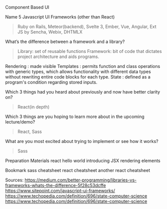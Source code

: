 Component Based UI

Name 5 Javascript UI Frameworks (other than React)
> Ruby on Rails, Meteor(backend), Svelte 3, Ember, Vue, Angular, Ext JS by Sencha, Webix, DHTMLX

What’s the difference between a framework and a library?
> Library: set of reusable functions
> Framework: bit of code that dictates project architecture and aids programs.


Rendering : made visible
Templates : permits function and class operations with generic types, which allows functionality with different data types without rewriting entire code blocks for each type.
State : defined as a program's condition regarding stored inputs.


Which 3 things had you heard about previously and now have better clarity on?
> React(in depth)

Which 3 things are you hoping to learn more about in the upcoming lecture/demo?
> React, Sass

What are you most excited about trying to implement or see how it works?
> Sass

Preparation Materials
react hello world
introducing JSX
rendering elements

Bookmark
sass cheatsheet
react cheatsheet
another react cheatsheet

Sources: 
https://medium.com/better-programming/libraries-vs-frameworks-whats-the-difference-5f28c53dcffe
https://www.sitepoint.com/javascript-ui-frameworks/
https://www.techopedia.com/definition/696/state-computer-science
https://www.techopedia.com/definition/696/state-computer-science

